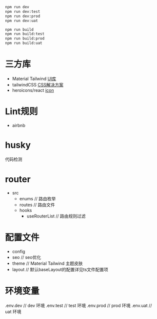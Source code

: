 ```bash
npm run dev
npm run dev:test
npm run dev:prod
npm run dev:uat

npm run build
npm run build:test
npm run build:prod
npm run build:uat
```

# 三方库

- Material Tailwind [UI库](https://nextjs.org/docs/deployment)
- tailwindCSS [CSS解决方案](https://www.tailwindawesome.com/)
- heroicons/react [icon](https://www.tailwindawesome.com/)

# Lint规则

- airbnb

# husky

代码检测

# router

- src
  - enums // 路由枚举
  - routes // 路由文件
  - hooks
    - useRouterList // 路由规则过滤

# 配置文件

- config
- seo // seo优化
- theme // Material Tailwind 主题皮肤
- layout // 默认baseLayout的配置详见ts文件配置项

# 环境变量

.env.dev // dev 环境 .env.test // test 环境 .env.prod // prod 环境 .env.uat // uat 环境
